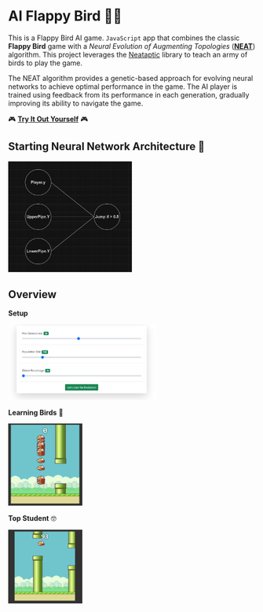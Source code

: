# AI Flappy Bird 🐤🤖
 This is a Flappy Bird AI game. `JavaScript` app that combines the classic __Flappy Bird__ game with a _Neural Evolution of Augmenting Topologies_ ([__NEAT__](https://en.wikipedia.org/wiki/Neuroevolution_of_augmenting_topologies)) algorithm. This project leverages the [Neataptic](https://github.com/wagenaartje/neataptic) library to teach an army of birds to play the game.

 The NEAT algorithm provides a genetic-based approach for evolving neural networks to achieve optimal performance in the game. The AI player is trained using feedback from its performance in each generation, gradually improving its ability to navigate the game.

🎮  [__Try It Out Yourself__](https://fifi000.github.io/AI-Flappy-Bird/) 🎮

 ## Starting Neural Network Architecture 🧠
 <img src="ReadmeImgs/neural_network.png" width="50%" height="50%">

## Overview
__Setup__

<img src="ReadmeImgs/user_setup.png" width="60%" height="60%">

__Learning Birds__ 📗

<img src="ReadmeImgs/learning_1.png" width="30%" height="30%">

__Top Student__ 🤓

<img src="ReadmeImgs/learning_2.png" width="30%" height="30%">
